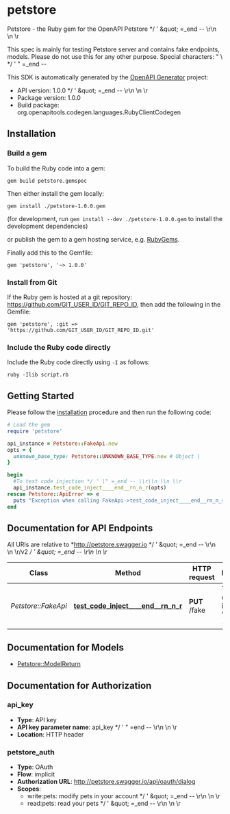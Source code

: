 # petstore

Petstore - the Ruby gem for the OpenAPI Petstore */ &#39; \&quot; &#x3D;_end -- \\r\\n \\n \\r

This spec is mainly for testing Petstore server and contains fake endpoints, models. Please do not use this for any other purpose. Special characters: \" \\  */ ' \" =_end -- 
 
 

This SDK is automatically generated by the [OpenAPI Generator](https://openapi-generator.tech) project:

- API version: 1.0.0 */ &#39; \&quot; &#x3D;_end -- \\r\\n \\n \\r
- Package version: 1.0.0
- Build package: org.openapitools.codegen.languages.RubyClientCodegen

## Installation

### Build a gem

To build the Ruby code into a gem:

```shell
gem build petstore.gemspec
```

Then either install the gem locally:

```shell
gem install ./petstore-1.0.0.gem
```
(for development, run `gem install --dev ./petstore-1.0.0.gem` to install the development dependencies)

or publish the gem to a gem hosting service, e.g. [RubyGems](https://rubygems.org/).

Finally add this to the Gemfile:

    gem 'petstore', '~> 1.0.0'

### Install from Git

If the Ruby gem is hosted at a git repository: https://github.com/GIT_USER_ID/GIT_REPO_ID, then add the following in the Gemfile:

    gem 'petstore', :git => 'https://github.com/GIT_USER_ID/GIT_REPO_ID.git'

### Include the Ruby code directly

Include the Ruby code directly using `-I` as follows:

```shell
ruby -Ilib script.rb
```

## Getting Started

Please follow the [installation](#installation) procedure and then run the following code:
```ruby
# Load the gem
require 'petstore'

api_instance = Petstore::FakeApi.new
opts = {
  unknown_base_type: Petstore::UNKNOWN_BASE_TYPE.new # Object | 
}

begin
  #To test code injection */ ' \" =_end -- \\r\\n \\n \\r
  api_instance.test_code_inject____end__rn_n_r(opts)
rescue Petstore::ApiError => e
  puts "Exception when calling FakeApi->test_code_inject____end__rn_n_r: #{e}"
end

```

## Documentation for API Endpoints

All URIs are relative to *http://petstore.swagger.io */ &#39; \&quot; &#x3D;_end -- \\r\\n \\n \\r/v2 */ &#39; \&quot; &#x3D;_end -- \\r\\n \\n \\r*

Class | Method | HTTP request | Description
------------ | ------------- | ------------- | -------------
*Petstore::FakeApi* | [**test_code_inject____end__rn_n_r**](docs/FakeApi.md#test_code_inject____end__rn_n_r) | **PUT** /fake | To test code injection */ ' \" =_end -- \\r\\n \\n \\r


## Documentation for Models

 - [Petstore::ModelReturn](docs/ModelReturn.md)


## Documentation for Authorization


### api_key

- **Type**: API key
- **API key parameter name**: api_key  */ &#39; &quot; &#x3D;end -- \r\n \n \r
- **Location**: HTTP header

### petstore_auth

- **Type**: OAuth
- **Flow**: implicit
- **Authorization URL**: http://petstore.swagger.io/api/oauth/dialog
- **Scopes**: 
  - write:pets: modify pets in your account  */ &#39; \&quot; &#x3D;_end -- \\r\\n \\n \\r
  - read:pets: read your pets  */ &#39; \&quot; &#x3D;_end -- \\r\\n \\n \\r

